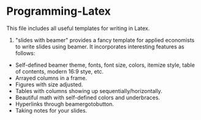 # Programming-Latex

This file includes all useful templates for writing in Latex.

1. "slides with beamer" provides a fancy template for applied economists to write slides using beamer. It incorporates interesting features as follows:

  - Self-defined beamer theme, fonts, font size, colors, itemize style, table of contents, modern 16:9 stye, etc.
  - Arrayed columns in a frame.
  - Figures with size adjusted.
  - Tables with columns showing up sequentially/horizontally.
  - Beautiful math with self-defined colors and underbraces.
  - Hyperlinks through beamergotobutton.
  - Taking notes for your slides.

